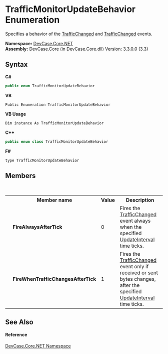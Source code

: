 # TrafficMonitorUpdateBehavior Enumeration
 

Specifies a behavior of the <a href="E_DevCase_Core_NET_NetworkTrafficMonitor_TrafficChanged">TrafficChanged</a> and <a href="E_DevCase_Core_NET_NetworkTrafficMonitor_TrafficChanged">TrafficChanged</a> events.

**Namespace:**&nbsp;<a href="N_DevCase_Core_NET">DevCase.Core.NET</a><br />**Assembly:**&nbsp;DevCase.Core (in DevCase.Core.dll) Version: 3.3.0.0 (3.3)

## Syntax

**C#**<br />
``` C#
public enum TrafficMonitorUpdateBehavior
```

**VB**<br />
``` VB
Public Enumeration TrafficMonitorUpdateBehavior
```

**VB Usage**<br />
``` VB Usage
Dim instance As TrafficMonitorUpdateBehavior
```

**C++**<br />
``` C++
public enum class TrafficMonitorUpdateBehavior
```

**F#**<br />
``` F#
type TrafficMonitorUpdateBehavior
```


## Members
&nbsp;<table><tr><th></th><th>Member name</th><th>Value</th><th>Description</th></tr><tr><td /><td target="F:DevCase.Core.NET.TrafficMonitorUpdateBehavior.FireAlwaysAfterTick">**FireAlwaysAfterTick**</td><td>0</td><td>Fires the <a href="E_DevCase_Core_NET_NetworkTrafficMonitor_TrafficChanged">TrafficChanged</a> event always when the specified <a href="P_DevCase_Core_NET_NetworkTrafficMonitor_UpdateInterval">UpdateInterval</a> time ticks.</td></tr><tr><td /><td target="F:DevCase.Core.NET.TrafficMonitorUpdateBehavior.FireWhenTrafficChangesAfterTick">**FireWhenTrafficChangesAfterTick**</td><td>1</td><td>Fires the <a href="E_DevCase_Core_NET_NetworkTrafficMonitor_TrafficChanged">TrafficChanged</a> event only if received or sent bytes changes, after the specified <a href="P_DevCase_Core_NET_NetworkTrafficMonitor_UpdateInterval">UpdateInterval</a> time ticks.</td></tr></table>

## See Also


#### Reference
<a href="N_DevCase_Core_NET">DevCase.Core.NET Namespace</a><br />